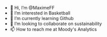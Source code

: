 - 👋 Hi, I’m @MaximeFF
- 👀 I’m interested in Basketball
- 🌱 I’m currently learning Github
- 💞️ I’m looking to collaborate on sustainability
- 📫 How to reach me at Moody's Analytics

<!---
MaximeFF/MaximeFF is a ✨ special ✨ repository because its `README.md` (this file) appears on your GitHub profile.
You can click the Preview link to take a look at your changes.
--->
